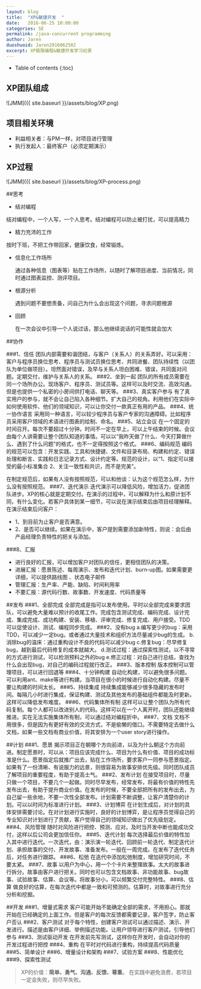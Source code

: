 ```yaml
---
layout: blog
title:  "XP&敏捷开发  "
date:   2016-06-25 10:00:00
categories: SE
permalink: /java-concurrent programming
author: Jaren
duoshuoid: Jaren2016062502
excerpt: XP极限编程&敏捷开发学习纪录 
---
```


* Table of contents
{:toc}

## XP团队组成
 

 ![JMM]({{ site.baseurl }}/assets/blog/XP.png)
 
## 项目相关环境
* 利益相关者：与PM一样，对项目进行管理
* 执行发起人：最终客户（必须定期演示）
 
## XP过程

 ![JMM]({{ site.baseurl }}/assets/blog/XP-process.png)
 
##思考
* 结对编程

结对编程中，一个人写，一个人思考。结对编程可以防止被打扰，可以提高精力

* 精力充沛的工作

按时下班，不把工作带回家，健康饮食，经常锻炼。

* 信息化工作场所
    
     通过各种信息（图表等）贴在工作场所，以随时了解项目进度、当前情况，同时通过图表监控、测评项目。
     
 * 根源分析
   
     遇到问题不要想责备，问自己为什么会出现这个问题，寻求问题根源
   
 * 回顾
    
     在一次会议中引导一个人说过话，那么他继续说话的可能性就会加大
 
 
##协作

###1、信任
   团队内部需要和谐团结，与客户（关系人）的关系弄好。可以采用：客户与程序员换位思考、程序员与测试员换位思考、共同进餐、团队持续性（以团队为单位做项目）。坦然面对错误，及早与关系人坦白困难、错误，共同面对问题。定期交付，维护与关系人的关系。
###2、坐到一起
   团队的所有成员需要在同一个场所办公。现场客户、程序员、测试员等。这样可以及时交流、高效沟通。但是也提供一个私密的小房间供打电话、聊天等。
###3、真实客户参与
   有了真实用户的参与，就不会让自己陷入各种细节。扩大自己的视角。利用他们在实际中如何使用软件、他们的领域知识，可以让你交付一款真正有用的产品。
###4、统一协作语言
   采用同一种语言，可以较少程序员与客户专家的沟通障碍。比如程序员采用客户领域的术语进行图表的绘制、命名。
###5、站立会议
   在一个固定的时间召开。每次不要超过十分钟。时间不一定在早上，可以上午结束的时候。会议由每个人讲需要让整个团队知道的事情。可以以“我昨天做了什么、今天打算做什么、遇到了什么问题”的格式，也不一定得按照这个格式。
###6、编码规范
   编码的规范可以包含：开发实践、工具和快捷键、文件和目录布局、构建和约定、错误处理和断言、实践和日志记录方式、设计约定等。规范的设计，以“1、指定可以接受的最小标准集合 2、关注一致性和共识，而不是完美”。
   
   在制定规范后，如果有人没有按照规范，可以和他谈：认为这个规范怎么样，为什么没有按照规范。
###7、迭代演示
   迭代演示可以降低风险，增加活力，促进团队进步。XP的核心就是定期交付。在演示的过程中，可以解释为什么和原计划不同，有什么变化。若客户具体到某一细节，可以说在演示结束后由项目经理解释。在演示结束后问客户：
   
   * 1、到目前为止客户是否满意。
   * 2、是否可以继续。如果在演示中，客户提到需要添加新特性，则说：会后由产品经理负责特性的把关与添加。
   
###8、汇报
  * 进行良好的汇报，可以增加客户对团队的信任，更相信团队的决策。
   * 进展汇报：愿景陈述、每周演示、发布和迭代计划、burn-up图。如果需要更详细，可以提供路线图   、状态电子邮件
  * 管理汇报：生产率、产能、缺陷、时间利用率
  * 不要汇报：源代码行数、故事数、开发速度、代码质量等
 
##发布
###1、全部完成
   全部完成是指可以发布使用。平时以全部完成来要求团队，可以避免大量难以预计的收尾工作。完成包含测试完成、编码完成、设计完成、集成完成、成功构建、安装、移植、评审完成、修复完成、用户接受。TDD可以促使设计、测试、编程同步完成。
###2、没有bug
     a.编写更少的bug：采用TDD，可以减少一定bug。或者通过大量技术和组织方法尽量减少bug的生成。
     b.消除bug的温床：通过重构设计不良的代码可以减少bug
     c.修复bug：尽早修复bug，越到最后代码修复的成本就越大。
     d.测试过程：通过探索性测试，以不寻常的方式进行测试，可以检测预料之外的bug
     e.修正过程：对自己进行总结，查找为什么会出现bug，对自己的编码过程就行改正。
###3、版本控制
   版本控制可以管理项目，可以进行回退等
###4、十分钟构建
   自动化构建，可以避免很多问题。可以利用ant、make等进行构建。当项目在很小的时候进行自动化构建。尽量不要让构建的时间太长。
###5、持续集成
  持续集成能够减少很多隐藏的发布时间。每隔几小时进行集成，保证构建、测试及其他发布的基础组件都能及时更新。这样可以降低发布难度。
###6、代码集体所有制
  这样可以让整个团队为所有代码复制。每个人都可以改进别人的代码。这样可以在一个人离开时，团队还能继续推进。实在无法实施集体所有制，可以通过结对编程折中。
###7、文档
   文档不用很多，但是因为有更好有效的交流方式，不是偷懒的借口。不需要特定去做什么文档，如果一些文档有商业价值，将其安排为一个user story进行操作。
 
##计划
###1、愿景
   揭示项目正在朝哪个方向前进，以及为什么朝这个方向前进。制定愿景时，可以从：项目应该完成什么、项目为什么有价值、项目的成功标准是什么。愿景指定后就推广出去，贴在工作场所，要求客户一同参与愿景指定。如果有了一份清晰、有说服力的远景，则很容易为故事安排优先级。同时团队成员了解项目的重要程度，有助于提高士气。
###2、发布计划
   在接受项目时，尽量只做一个项目，不要几个一起做。同时尽早发布，经常发布，将最有价值的特性先发布出去，有助于提升商业价值。在发布的时候，不要全部把所有的发布出去，为自己留一些余地，不要一次性全部发布。计划需要不断调整，让客户清楚你的计划。可以以时间为标准进行计划。
###3、计划博弈
   在计划生成后，对计划的具体安排需要讨论。在对计划进行实施时，良好的计划博弈，是让程序员觉得自己的专业知识对计划进行了贡献，客户觉得自己的领域知识做出了优先级划定。
###4、风险管理
   随时对风险进行把控、预测、应对。及时当开发中断也能成功交付，这样以后公司会更加信任你。
###5、迭代计划
   每次选择最后价值的特性加入其中进行迭代。一次迭代，由：演示演一轮迭代、回顾前一轮迭代、制定迭代计划、承担故事的交付、开发故事、准备发布。一般在一周完成。在发布了迭代任务后，对任务进行跟踪。
###6、松弛
   在迭代中添加松弛制度，增加研究时间，不要太紧。
###7、故事
   以用户为中心，用一个个卡片来整理故事。太大的故事进行拆分。故事由客户进行把关。同时也可以包含文档故事、非功能故事、bug故事、试验故事、估算、会议等。将故事分小，可以频繁交付完整特性。
###8、估算
  做良好的估算，在每次迭代中都是一致和可预测的。估算时，对故事进行充分分析和挖掘。
 
##开发
###1、增量式需求
   客户可能开始不能确定全部的需求，不用担心。那就开始在已经确定的上面工作。但是客户的每次反馈都需要记录，客户签字，防止客户否认
###2、客户测试
   对于每个特性，创建客户测试可以通过描述、演示、开发进行。描述是由客户详细、举例描述功能。让用户领导进行客户测试，引导他们参与
###3、测试驱动开发
   在开发前先写测试，这样你在开发时，会自动对你的开发过程进行把控
###4、重构
   在平时对代码进行重构，持续提高代码质量
###5、简单设计
###6、增量设计和架构
###7、试验方案
###8、性能优化
###9、探索性测试
 
 
> XP的价值：**简单、勇气、沟通、反馈、尊重**。
在实践中避免浪费，若项目一定会失败，则尽早失败。